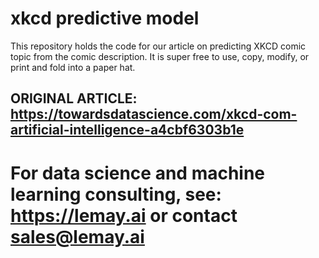 # xkcd predictive model
This repository holds the code for our article on predicting XKCD comic topic from the comic description. It is super free to use, copy, modify, or print and fold into a paper hat.

## ORIGINAL ARTICLE: https://towardsdatascience.com/xkcd-com-artificial-intelligence-a4cbf6303b1e

# For data science and machine learning consulting, see: https://lemay.ai or contact sales@lemay.ai 
